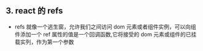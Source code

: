 ## 3. react 的 refs

* refs 就像一个逃生窗，允许我们之间访问 dom 元素或者组件实例，可以向组件添加一个 ref 属性的值是一个回调函数,它将接受的 dom 元素或组件的已挂载实列，作为第一个参数
